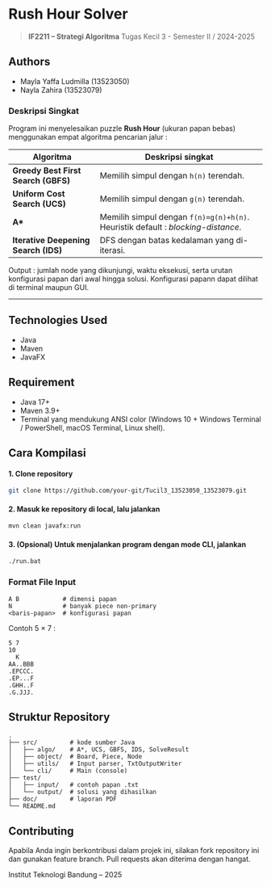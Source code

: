 # Rush Hour Solver

> **IF2211 – Strategi Algoritma**
> Tugas Kecil 3 - Semester II / 2024-2025

## Authors
* Mayla Yaffa Ludmilla (13523050)
* Nayla Zahira (13523079)

### Deskripsi Singkat

Program ini menyelesaikan puzzle **Rush Hour** (ukuran papan bebas) menggunakan empat algoritma pencarian jalur :

| Algoritma                            | Deskripsi singkat                                                                |
| ------------------------------------ | -------------------------------------------------------------------------------- |
| **Greedy Best First Search (GBFS)**  | Memilih simpul dengan `h(n)` terendah.                                           |
| **Uniform Cost Search (UCS)**        | Memilih simpul dengan `g(n)` terendah.                                           |
| **A\***                              | Memilih simpul dengan `f(n)=g(n)+h(n)`. Heuristik default : *blocking-distance*. |
| **Iterative Deepening Search (IDS)** | DFS dengan batas kedalaman yang di-iterasi.                                      |

Output : jumlah node yang dikunjungi, waktu eksekusi, serta urutan konfigurasi papan dari awal hingga solusi. Konfigurasi papann dapat dilihat di terminal maupun GUI.

---
## Technologies Used
* Java
* Maven
* JavaFX

## Requirement
* Java 17+
* Maven 3.9+ 
* Terminal yang mendukung ANSI color (Windows 10 + Windows Terminal / PowerShell, macOS Terminal, Linux shell).

## Cara Kompilasi

#### 1. Clone repository
```bash
git clone https://github.com/your-git/Tucil3_13523050_13523079.git     
```
#### 2. Masuk ke repository di local, lalu jalankan
```bash
mvn clean javafx:run
```
#### 3. (Opsional) Untuk menjalankan program dengan mode CLI, jalankan
```bash
./run.bat
```

### Format File Input

```
A B            # dimensi papan
N              # banyak piece non-primary
<baris-papan>  # konfigurasi papan
```

Contoh 5 × 7 :

```
5 7
10
  K
AA..BBB
.EPCCC.
.EP...F
.GHH..F
.G.JJJ.
```

## Struktur Repository

```
.
├── src/         # kode sumber Java
│   ├── algo/    # A*, UCS, GBFS, IDS, SolveResult
│   ├── object/  # Board, Piece, Node
│   ├── utils/   # Input parser, TxtOutputWriter
│   └── cli/     # Main (console)
├── test/
│   ├── input/   # contoh papan .txt
│   └── output/  # solusi yang dihasilkan
├── doc/         # laporan PDF
└── README.md
```
## Contributing
Apabila Anda ingin berkontribusi dalam projek ini, silakan fork repository ini dan gunakan feature branch. Pull requests akan diterima dengan hangat.

Institut Teknologi Bandung – 2025

